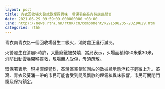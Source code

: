 ```yaml
---
layout: post
title: 青衣回收場火警或致煙霧異味　環保署籲荃青葵居民關窗
date: 2021-06-29 09:59:09.000000000 +08:00
link: https://news.rthk.hk/rthk/ch/component/k2/1598235-20210629.htm
categories: rthk
---
```


青衣南青衣路一個回收場發生二級火，消防處正進行滅火。

火警發生在清晨5時許，大量廢鐵被焚燒，當局表示，火場面積約50米乘30米，消防出動雲梯開喉撲救，現場無人受傷，毋須疏散。

環保署表示，現場濃煙猛烈，荃灣區空氣監測站的數據顯示懸浮粒子輕微上升。荃灣、青衣及葵涌一帶的市民可能會受到隨風飄散的煙霧和異味影響，市民可關閉門窗及保持鎮定。
